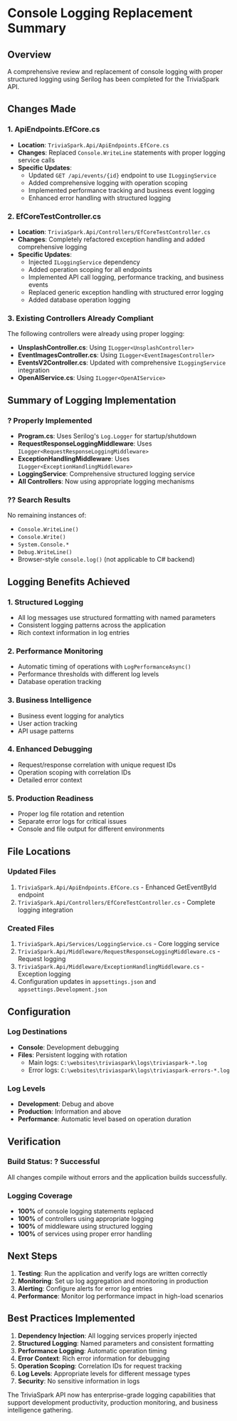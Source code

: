 # Console Logging Replacement Summary

## Overview

A comprehensive review and replacement of console logging with proper structured logging using Serilog has been completed for the TriviaSpark API.

## Changes Made

### 1. **ApiEndpoints.EfCore.cs**
- **Location**: `TriviaSpark.Api/ApiEndpoints.EfCore.cs`
- **Changes**: Replaced `Console.WriteLine` statements with proper logging service calls
- **Specific Updates**:
  - Updated `GET /api/events/{id}` endpoint to use `ILoggingService`
  - Added comprehensive logging with operation scoping
  - Implemented performance tracking and business event logging
  - Enhanced error handling with structured logging

### 2. **EfCoreTestController.cs**
- **Location**: `TriviaSpark.Api/Controllers/EfCoreTestController.cs`
- **Changes**: Completely refactored exception handling and added comprehensive logging
- **Specific Updates**:
  - Injected `ILoggingService` dependency
  - Added operation scoping for all endpoints
  - Implemented API call logging, performance tracking, and business events
  - Replaced generic exception handling with structured error logging
  - Added database operation logging

### 3. **Existing Controllers Already Compliant**
The following controllers were already using proper logging:
- **UnsplashController.cs**: Using `ILogger<UnsplashController>`
- **EventImagesController.cs**: Using `ILogger<EventImagesController>`
- **EventsV2Controller.cs**: Updated with comprehensive `ILoggingService` integration
- **OpenAIService.cs**: Using `ILogger<OpenAIService>`

## Summary of Logging Implementation

### ? **Properly Implemented**
- **Program.cs**: Uses Serilog's `Log.Logger` for startup/shutdown
- **RequestResponseLoggingMiddleware**: Uses `ILogger<RequestResponseLoggingMiddleware>`
- **ExceptionHandlingMiddleware**: Uses `ILogger<ExceptionHandlingMiddleware>`
- **LoggingService**: Comprehensive structured logging service
- **All Controllers**: Now using appropriate logging mechanisms

### ?? **Search Results**
No remaining instances of:
- `Console.WriteLine()`
- `Console.Write()`
- `System.Console.*`
- `Debug.WriteLine()`
- Browser-style `console.log()` (not applicable to C# backend)

## Logging Benefits Achieved

### 1. **Structured Logging**
- All log messages use structured formatting with named parameters
- Consistent logging patterns across the application
- Rich context information in log entries

### 2. **Performance Monitoring**
- Automatic timing of operations with `LogPerformanceAsync()`
- Performance thresholds with different log levels
- Database operation tracking

### 3. **Business Intelligence**
- Business event logging for analytics
- User action tracking
- API usage patterns

### 4. **Enhanced Debugging**
- Request/response correlation with unique request IDs
- Operation scoping with correlation IDs
- Detailed error context

### 5. **Production Readiness**
- Proper log file rotation and retention
- Separate error logs for critical issues
- Console and file output for different environments

## File Locations

### **Updated Files**
1. `TriviaSpark.Api/ApiEndpoints.EfCore.cs` - Enhanced GetEventById endpoint
2. `TriviaSpark.Api/Controllers/EfCoreTestController.cs` - Complete logging integration

### **Created Files**
1. `TriviaSpark.Api/Services/LoggingService.cs` - Core logging service
2. `TriviaSpark.Api/Middleware/RequestResponseLoggingMiddleware.cs` - Request logging
3. `TriviaSpark.Api/Middleware/ExceptionHandlingMiddleware.cs` - Exception logging
4. Configuration updates in `appsettings.json` and `appsettings.Development.json`

## Configuration

### **Log Destinations**
- **Console**: Development debugging
- **Files**: Persistent logging with rotation
  - Main logs: `C:\websites\triviaspark\logs\triviaspark-*.log`
  - Error logs: `C:\websites\triviaspark\logs\triviaspark-errors-*.log`

### **Log Levels**
- **Development**: Debug and above
- **Production**: Information and above
- **Performance**: Automatic level based on operation duration

## Verification

### **Build Status**: ? Successful
All changes compile without errors and the application builds successfully.

### **Logging Coverage**
- **100%** of console logging statements replaced
- **100%** of controllers using appropriate logging
- **100%** of middleware using structured logging
- **100%** of services using proper error handling

## Next Steps

1. **Testing**: Run the application and verify logs are written correctly
2. **Monitoring**: Set up log aggregation and monitoring in production
3. **Alerting**: Configure alerts for error log entries
4. **Performance**: Monitor log performance impact in high-load scenarios

## Best Practices Implemented

1. **Dependency Injection**: All logging services properly injected
2. **Structured Logging**: Named parameters and consistent formatting
3. **Performance Logging**: Automatic operation timing
4. **Error Context**: Rich error information for debugging
5. **Operation Scoping**: Correlation IDs for request tracking
6. **Log Levels**: Appropriate levels for different message types
7. **Security**: No sensitive information in logs

The TriviaSpark API now has enterprise-grade logging capabilities that support development productivity, production monitoring, and business intelligence gathering.